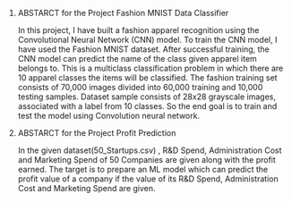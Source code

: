 1.  ABSTARCT for the Project Fashion MNIST Data Classifier

      In this project, I have built a fashion apparel recognition using the Convolutional Neural Network (CNN) model. To train the CNN model, I have used the Fashion MNIST dataset. After successful training, the CNN model can predict the name of the class given apparel item belongs to. This is a multiclass classification problem in which there are 10 apparel classes the items will be classified. 
   The fashion training set consists of 70,000 images divided into 60,000 training and 10,000 testing samples. Dataset sample consists of 28x28 grayscale images, associated with a label from 10 classes. So the end goal is to train and test the model using Convolution neural network.


2.  ABSTARCT for the Project Profit Prediction

      In the given dataset(50_Startups.csv) , R&D Spend, Administration Cost and Marketing Spend of 50 Companies are given along with the profit earned. The target is to prepare an ML model which can predict the profit value of a company if the value of its R&D Spend, Administration Cost and Marketing Spend are given.
